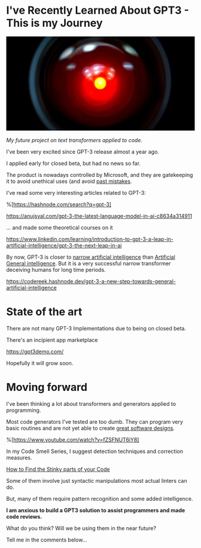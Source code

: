 # I've Recently Learned About GPT3 - This is my Journey

![I've Recently Learned About GPT3 - This is my Journey](I've%20Recently%20Learned%20About%20GPT3%20-%20This%20is%20my%20Journey.jpg)

*My future project on text transformers applied to code.*

I've been very excited since GPT-3 release almost a year ago.

I applied early for closed beta, but had no news so far.

The product is nowadays controlled by Microsoft, and they are gatekeeping it to avoid unethical uses (and avoid [past mistakes](https://en.wikipedia.org/wiki/Tay_(bot)).

I've read some very interesting articles related to GPT-3:

%[https://hashnode.com/search?q=gpt-3]

https://anujsyal.com/gpt-3-the-latest-language-model-in-ai-c8634a314911

... and made some theoretical courses on it 

https://www.linkedin.com/learning/introduction-to-gpt-3-a-leap-in-artificial-intelligence/gpt-3-the-next-leap-in-ai

By now, GPT-3 is closer to [narrow artificial intelligence](https://en.wikipedia.org/wiki/Weak_AI) than [Artificial General intelligence](https://en.wikipedia.org/wiki/Artificial_general_intelligence). But it is a very successful narrow transformer deceiving humans for long time periods.

https://codereek.hashnode.dev/gpt-3-a-new-step-towards-general-artificial-intelligence

# State of the art

There are not many GPT-3 Implementations due to being on closed beta. 

There's an incipient app marketplace

https://gpt3demo.com/

Hopefully it will grow soon.

# Moving forward

I've been thinking a lot about transformers and generators applied to programming.

Most code generators I've tested are too dumb. They can program very basic routines and are not yet able to create [great software designs](https://github.com/mcsee/Software-Design-Articles/tree/main/Articles/Theory/What%20is%20(wrong%20with)%20software/readme.md).

%[https://www.youtube.com/watch?v=fZSFNUT6iY8]

In my Code Smell Series, I suggest detection techniques and correction measures. 

[How to Find the Stinky parts of your Code](https://github.com/mcsee/Software-Design-Articles/tree/main/Articles/Code%20Smells/How%20to%20Find%20the%20Stinky%20parts%20of%20your%20Code/readme.md)

Some of them involve just syntactic manipulations most actual linters can do.

But, many of them require pattern recognition and some added intelligence. 

**I am anxious to build a GPT3 solution to assist programmers and made code reviews.**

What do you think? Will we be using them in the near future?

Tell me in the comments below...